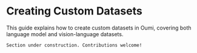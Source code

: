 # Creating Custom Datasets

This guide explains how to create custom datasets in Oumi, covering both language model and vision-language datasets.

```{attention}
Section under construction. Contributions welcome!
```
